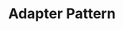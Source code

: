 ---
layout: default
title: Adapter Pattern
parent: Design Pattern
grand_parent: Programming
nav_order: 5
---